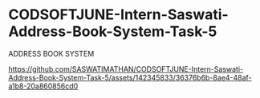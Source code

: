 # CODSOFTJUNE-Intern-Saswati-Address-Book-System-Task-5
ADDRESS BOOK SYSTEM


https://github.com/SASWATIMATHAN/CODSOFTJUNE-Intern-Saswati-Address-Book-System-Task-5/assets/142345833/36376b6b-8ae4-48af-a1b8-20a860856cd0

